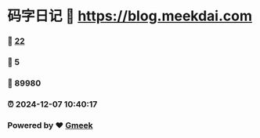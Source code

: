 # 码字日记 :link: https://blog.meekdai.com 
### :page_facing_up: [22](https://blog.meekdai.com/tag.html) 
### :speech_balloon: 5 
### :hibiscus: 89980 
### :alarm_clock: 2024-12-07 10:40:17 
### Powered by :heart: [Gmeek](https://github.com/Meekdai/Gmeek)

